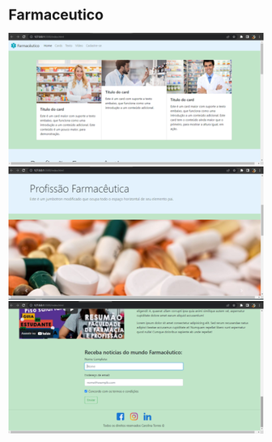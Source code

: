 # Farmaceutico

<img src="assets/img/farma1.png" alt="Prévia do site"/>
<img src="assets/img/farma2.png" alt="Prévia do site"/>
<img src="assets/img/farma3.png" alt="Prévia do site"/>
